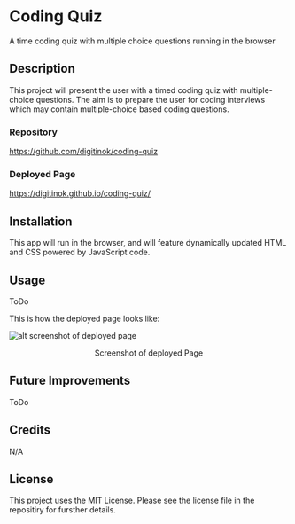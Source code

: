 # Coding Quiz

A time coding quiz with multiple choice questions running in the browser

## Description

This project will present the user with a timed coding quiz with multiple-choice questions.  The aim is to prepare the user for coding interviews which may contain multiple-choice based coding questions. 

### Repository

https://github.com/digitinok/coding-quiz

### Deployed Page

https://digitinok.github.io/coding-quiz/

## Installation

This app will run in the browser, and will feature dynamically updated HTML and CSS powered by JavaScript code.

## Usage

ToDo

This is how the deployed page looks like:

![alt screenshot of deployed page](assets/images/screenshot.png)

<p style="text-align: center;">Screenshot of deployed Page</p>

## Future Improvements

ToDo

## Credits

N/A

## License

This project uses the MIT License. Please see the license file in the repositiry for fursther details.